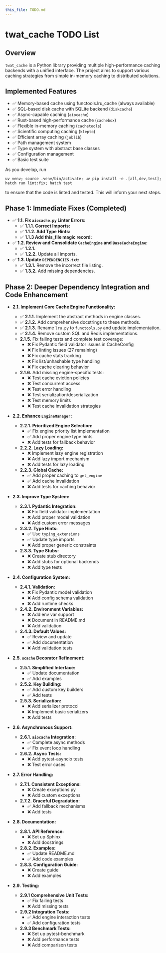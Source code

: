 ```yaml
---
this_file: TODO.md
---
```


# twat_cache TODO List

## Overview

`twat_cache` is a Python library providing multiple high-performance caching backends with a unified interface. The project aims to support various caching strategies from simple in-memory caching to distributed solutions.

## Implemented Features

* ✅ Memory-based cache using functools.lru_cache (always available)
* ✅ SQL-based disk cache with SQLite backend (`diskcache`)
* ✅ Async-capable caching (`aiocache`)
* ✅ Rust-based high-performance cache (`cachebox`)
* ✅ Flexible in-memory caching (`cachetools`)
* ✅ Scientific computing caching (`klepto`)
* ✅ Efficient array caching (`joblib`)
* ✅ Path management system
* ✅ Type system with abstract base classes
* ✅ Configuration management
* ✅ Basic test suite

As you develop, run 

```
uv venv; source .venv/bin/activate; uv pip install -e .[all,dev,test]; hatch run lint:fix; hatch test
```

to ensure that the code is linted and tested. This will inform your next steps. 

## Phase 1: Immediate Fixes (Completed)

* ✅ **1.1. Fix `aiocache.py` Linter Errors:**
  + ✅ **1.1.1. Correct Imports:**
  + ✅ **1.1.2. Add Type Hints:**
  + ✅ **1.1.3 Add this\_file magic record:**
* ✅ **1.2. Review and Consolidate `CacheEngine` and `BaseCacheEngine`:**
  + ✅ **1.2.1.**
  + ✅ **1.2.2.** Update all imports.
* ✅ **1.3. Update `DEPENDENCIES.txt`:**
  + ✅ **1.3.1.** Remove the incorrect file listing.
  + ✅ **1.3.2.** Add missing dependencies.

## Phase 2: Deeper Dependency Integration and Code Enhancement

* **2.1. Implement Core Cache Engine Functionality:**
  + ✅ **2.1.1.** Implement the abstract methods in engine classes.
  + ✅ **2.1.2.** Add comprehensive docstrings to these methods.
  + ✅ **2.1.3.** Rename `lru.py` to `functools.py` and update implementation.
  + ✅ **2.1.4.** Remove custom SQL and Redis implementations.
  + **2.1.5.** Fix failing tests and complete test coverage:
    - ❌ Fix Pydantic field validator issues in CacheConfig
    - ❌ Fix linting issues (27 remaining)
    - ❌ Fix cache stats tracking
    - ❌ Fix list/unhashable type handling
    - ❌ Fix cache clearing behavior
  + **2.1.6.** Add missing engine-specific tests:
    - ❌ Test cache eviction policies
    - ❌ Test concurrent access
    - ❌ Test error handling
    - ❌ Test serialization/deserialization
    - ❌ Test memory limits
    - ❌ Test cache invalidation strategies

* **2.2. Enhance `EngineManager`:**
  + **2.2.1. Prioritized Engine Selection:**
    - ✅ Fix engine priority list implementation
    - ✅ Add proper engine type hints
    - ❌ Add tests for fallback behavior
  + **2.2.2. Lazy Loading:**
    - ❌ Implement lazy engine registration
    - ❌ Add lazy import mechanism
    - ❌ Add tests for lazy loading
  + **2.2.3. Global Cache:**
    - ✅ Add proper caching to `get_engine`
    - ✅ Add cache invalidation
    - ❌ Add tests for caching behavior

* **2.3. Improve Type System:**
  + **2.3.1. Pydantic Integration:**
    - ❌ Fix field validator implementation
    - ❌ Add proper model validation
    - ❌ Add custom error messages
  + **2.3.2. Type Hints:**
    - ✅ Use `typing_extensions`
    - ✅ Update type imports
    - ❌ Add proper generic constraints
  + **2.3.3. Type Stubs:**
    - ❌ Create stub directory
    - ❌ Add stubs for optional backends
    - ❌ Add type tests

* **2.4. Configuration System:**
  + **2.4.1. Validation:**
    - ❌ Fix Pydantic model validation
    - ❌ Add config schema validation
    - ❌ Add runtime checks
  + **2.4.2. Environment Variables:**
    - ❌ Add env var support
    - ❌ Document in README.md
    - ❌ Add validation
  + **2.4.3. Default Values:**
    - ✅ Review and update
    - ✅ Add documentation
    - ❌ Add validation tests

* **2.5. `ucache` Decorator Refinement:**
  + **2.5.1. Simplified Interface:**
    - ✅ Update documentation
    - ✅ Add examples
  + **2.5.2. Key Building:**
    - ✅ Add custom key builders
    - ✅ Add tests
  + **2.5.3. Serialization:**
    - ❌ Add serializer protocol
    - ❌ Implement basic serializers
    - ❌ Add tests

* **2.6. Asynchronous Support:**
  + **2.6.1. `aiocache` Integration:**
    - ✅ Complete async methods
    - ✅ Fix event loop handling
  + **2.6.2. Async Tests:**
    - ❌ Add pytest-asyncio tests
    - ❌ Test error cases

* **2.7. Error Handling:**
  + **2.7.1. Consistent Exceptions:**
    - ❌ Create exceptions.py
    - ❌ Add custom exceptions
  + **2.7.2. Graceful Degradation:**
    - ✅ Add fallback mechanisms
    - ❌ Add tests

* **2.8. Documentation:**
  + **2.8.1. API Reference:**
    - ❌ Set up Sphinx
    - ❌ Add docstrings
  + **2.8.2. Examples:**
    - ✅ Update README.md
    - ✅ Add code examples
  + **2.8.3. Configuration Guide:**
    - ❌ Create guide
    - ❌ Add examples

* **2.9. Testing:**
  + **2.9.1 Comprehensive Unit Tests:**
    - ✅ Fix failing tests
    - ❌ Add missing tests
  + **2.9.2 Integration Tests:**
    - ✅ Add engine interaction tests
    - ✅ Add configuration tests
  + **2.9.3 Benchmark Tests:**
    - ❌ Set up pytest-benchmark
    - ❌ Add performance tests
    - ❌ Add comparison tests
